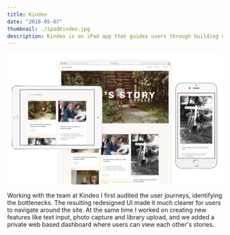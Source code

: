 ```yaml
---
title: Kindeo
date: "2018-05-07"
thumbnail: ./ipadKindeo.jpg
description: Kindeo is an iPad app that guides users through building up their autobiography through video.
---
```


<div class="kg-card kg-image-card kg-width-full">

![Kindeo desktop, iPad and iPhone](./devices-kindeo.png)

</div>

Working with the team at Kindeo I first audited the user journeys, identifying the bottlenecks. The resulting redesigned UI made it much clearer for users to navigate around the site. At the same time I worked on creating new features like text input, photo capture and library upload, and we added a private web based dashboard where users can view each other's stories.



